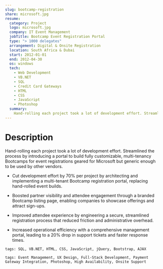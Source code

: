 ```yaml
---
slug: bootcamp-registration
share: microsoft.jpg
resume:
  category: Project
  logo: microsoft.jpg
  company: IT Event Management
  jobTitle: Bootcamp Event Registration Portal
  type: "> 1000 delegates"
  arrangement: Digital & Onsite Registration
  location: South Africa & Dubai
  start: 2012-01-01
  end: 2012-04-30
  os: windows
  tech:
    - Web Development
    - VB.NET
    - SQL
    - Credit Card Gateways
    - HTML
    - CSS
    - JavaScript
    - Photoshop
  summary:
    Hand-rolling each project took a lot of development effort. Streamlined the process by introducing a portal to build fully customizable, multi-tenancy Bootcamps for event registrations geared for Microsoft but generic enough to be used by other vendors.
---
```


# Description

Hand-rolling each project took a lot of development effort. Streamlined the process by introducing a portal to build fully customizable, multi-tenancy Bootcamps for event registrations geared for Microsoft but generic enough to be used by other vendors.

- Cut development effort by 70% per project by architecting and implementing a multi-tenant Bootcamp registration portal, replacing hand-rolled event builds.

- Boosted partner visibility and attendee engagement through a branded Bootcamp listing page, enabling companies to showcase offerings and attract sign-ups.

- Improved attendee experience by engineering a secure, streamlined registration process that reduced friction and administrative overhead.

- Increased operational efficiency with a comprehensive management portal, leading to a 20% drop in support tickets and faster response times.

`tags: SQL, VB.NET, HTML, CSS, JavaScript, jQuery, Bootstrap, AJAX`

`tags: Event Management, UX Design, Full-Stack Development, Payment Gateway Integration, Photoshop, High Availability, Onsite Support`
